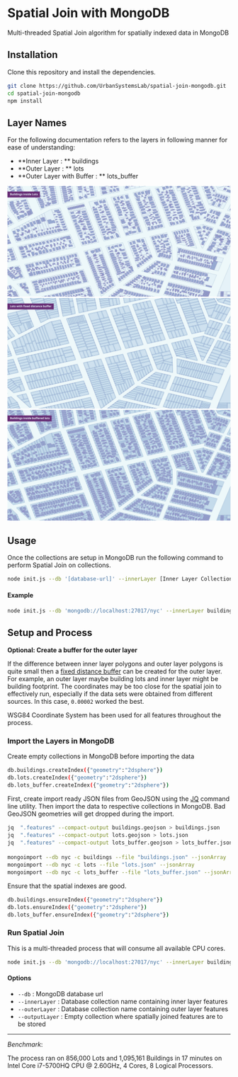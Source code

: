 # Spatial Join with MongoDB
Multi-threaded Spatial Join algorithm for spatially indexed data in MongoDB

## Installation
Clone this repository and install the dependencies.

```sh
git clone https://github.com/UrbanSystemsLab/spatial-join-mongodb.git
cd spatial-join-mongodb
npm install
```

## Layer Names
For the following documentation refers to the layers in following manner for ease of understanding:

- **Inner Layer : ** buildings
- **Outer Layer : ** lots
- **Outer Layer with Buffer : ** lots_buffer

![buildings-and-lots](img/buildings-and-lots.jpg)
![lots-buffered](img/lots-buffered.jpg)
![buildings-and-buffer](img/buildings-and-buffer.jpg)

## Usage
Once the collections are setup in MongoDB run the following command to perform Spatial Join on collections.

```sh
node init.js --db '[database-url]' --innerLayer [Inner Layer Collection] --outerLayer [Outer Layer Collection] --outputLayer [Output Collection]
```

#### Example
```sh
node init.js --db 'mongodb://localhost:27017/nyc' --innerLayer buildings --outerLayer lots --outputLayer buildings_spatialJoin
```

## Setup and Process

**Optional: Create a buffer for the outer layer**

If the difference between inner layer polygons and outer layer polygons is quite small then a [fixed distance buffer](https://docs.qgis.org/2.6/en/docs/user_manual/processing_algs/qgis/vector_geometry_tools/fixeddistancebuffer.html) can be created for the outer layer. For example, an outer layer maybe building lots and inner layer might be building footprint. The coordinates may be too close for the spatial join to effectively run, especially if the data sets were obtained from different sources. In this case, `0.00002` worked the best.

WSG84 Coordinate System has been used for all features throughout the process.

### Import the Layers in MongoDB
Create empty collections in MongoDB before importing the data

```sh
db.buildings.createIndex({"geometry":"2dsphere"})
db.lots.createIndex({"geometry":"2dsphere"})
db.lots_buffer.createIndex({"geometry":"2dsphere"})
```

First, create import ready JSON files from GeoJSON using the [JQ](https://stedolan.github.io/jq/) command line utility. Then import the data to respective collections in MongoDB. Bad GeoJSON geometries will get dropped during the import.

```sh
jq  ".features" --compact-output buildings.geojson > buildings.json
jq  ".features" --compact-output lots.geojson > lots.json
jq  ".features" --compact-output lots_buffer.geojson > lots_buffer.json # Optional

mongoimport --db nyc -c buildings --file "buildings.json" --jsonArray
mongoimport --db nyc -c lots --file "lots.json" --jsonArray
mongoimport --db nyc -c lots_buffer --file "lots_buffer.json" --jsonArray # Optional
```

Ensure that the spatial indexes are good.

```sh
db.buildings.ensureIndex({"geometry":"2dsphere"})
db.lots.ensureIndex({"geometry":"2dsphere"})
db.lots_buffer.ensureIndex({"geometry":"2dsphere"})
```

### Run Spatial Join

This is a multi-threaded process that will consume all available CPU cores.

```sh
node init.js --db 'mongodb://localhost:27017/nyc' --innerLayer buildings --outerLayer lots --outputLayer buildings_spatialJoin
```

#### Options
- `--db` : MongoDB database url
- `--innerLayer` : Database collection name containing inner layer features
- `--outerLayer` : Database collection name containing outer layer features 
- `--outputLayer` : Empty collection where spatially joined features are to be stored

---

*Benchmark*:

The process ran on 856,000 Lots and 1,095,161 Buildings in 17 minutes on Intel Core i7-5700HQ CPU @ 2.60GHz, 4 Cores, 8 Logical Processors.